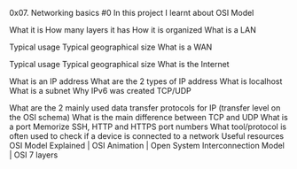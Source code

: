 0x07. Networking basics #0
In this project I learnt about
OSI Model

What it is
How many layers it has
How it is organized
What is a LAN

Typical usage
Typical geographical size
What is a WAN

Typical usage
Typical geographical size
What is the Internet

What is an IP address
What are the 2 types of IP address
What is localhost
What is a subnet
Why IPv6 was created
TCP/UDP

What are the 2 mainly used data transfer protocols for IP (transfer level on the OSI schema)
What is the main difference between TCP and UDP
What is a port
Memorize SSH, HTTP and HTTPS port numbers
What tool/protocol is often used to check if a device is connected to a network
Useful resources
OSI Model Explained | OSI Animation | Open System Interconnection Model | OSI 7 layers
